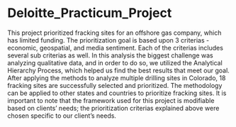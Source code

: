 # Deloitte_Practicum_Project

This project prioritized fracking sites for an offshore gas company, which
has limited funding. The prioritization goal is based upon 3 criterias - economic,
geospatial, and media sentiment. Each of the criterias includes several sub
criterias as well. In this analysis the biggest challenge was analyzing qualitative
data, and in order to do so, we utilized the Analytical Hierarchy Process, which
helped us find the best results that meet our goal. After applying the methods
to analyze multiple drilling sites in Colorado, 18 fracking sites are successfully
selected and prioritized. The methodology can be applied to other states and
countries to prioritize fracking sites. It is important to note that the framework
used for this project is modifiable based on clients’ needs; the prioritization
criterias explained above were chosen specific to our client’s needs.
